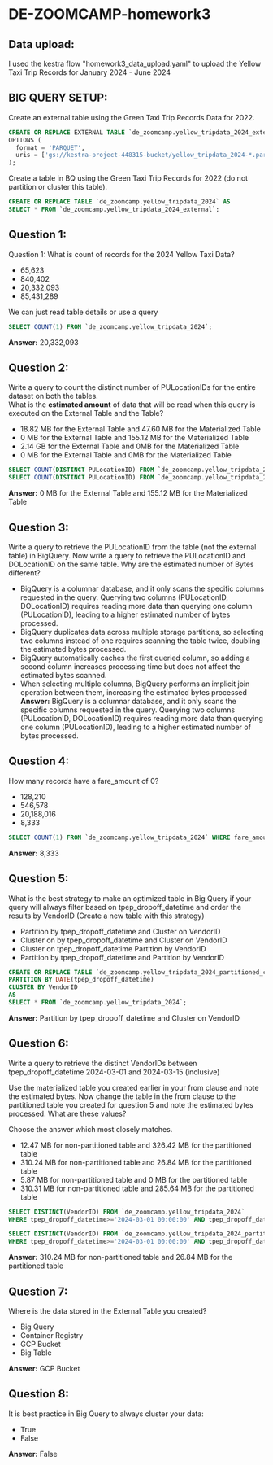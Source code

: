 # DE-ZOOMCAMP-homework3

## Data upload:
I used the kestra flow "homework3_data_upload.yaml" to upload the Yellow Taxi Trip Records for January 2024 - June 2024

## BIG QUERY SETUP:  
Create an external table using the Green Taxi Trip Records Data for 2022.
```sql
CREATE OR REPLACE EXTERNAL TABLE `de_zoomcamp.yellow_tripdata_2024_external`
OPTIONS (
  format = 'PARQUET',
  uris = ['gs://kestra-project-448315-bucket/yellow_tripdata_2024-*.parquet']
);
```
Create a table in BQ using the Green Taxi Trip Records for 2022 (do not partition or cluster this table).
```sql
CREATE OR REPLACE TABLE `de_zoomcamp.yellow_tripdata_2024` AS
SELECT * FROM `de_zoomcamp.yellow_tripdata_2024_external`;
```

## Question 1:
Question 1: What is count of records for the 2024 Yellow Taxi Data?
- 65,623
- 840,402
- 20,332,093
- 85,431,289

We can just read table details or use a query
```sql
SELECT COUNT(1) FROM `de_zoomcamp.yellow_tripdata_2024`;
```
**Answer:** 20,332,093

## Question 2:
Write a query to count the distinct number of PULocationIDs for the entire dataset on both the tables.</br> 
What is the **estimated amount** of data that will be read when this query is executed on the External Table and the Table?

- 18.82 MB for the External Table and 47.60 MB for the Materialized Table
- 0 MB for the External Table and 155.12 MB for the Materialized Table
- 2.14 GB for the External Table and 0MB for the Materialized Table
- 0 MB for the External Table and 0MB for the Materialized Table
```sql
SELECT COUNT(DISTINCT PULocationID) FROM `de_zoomcamp.yellow_tripdata_2024_external`;
SELECT COUNT(DISTINCT PULocationID) FROM `de_zoomcamp.yellow_tripdata_2024`;
```
**Answer:** 0 MB for the External Table and 155.12 MB for the Materialized Table

## Question 3:
Write a query to retrieve the PULocationID from the table (not the external table) in BigQuery. Now write a query to retrieve the PULocationID and DOLocationID on the same table. Why are the estimated number of Bytes different?
- BigQuery is a columnar database, and it only scans the specific columns requested in the query. Querying two columns (PULocationID, DOLocationID) requires 
reading more data than querying one column (PULocationID), leading to a higher estimated number of bytes processed.
- BigQuery duplicates data across multiple storage partitions, so selecting two columns instead of one requires scanning the table twice, 
doubling the estimated bytes processed.
- BigQuery automatically caches the first queried column, so adding a second column increases processing time but does not affect the estimated bytes scanned.
- When selecting multiple columns, BigQuery performs an implicit join operation between them, increasing the estimated bytes processed
**Answer:** BigQuery is a columnar database, and it only scans the specific columns requested in the query. Querying two columns (PULocationID, DOLocationID) requires reading more data than querying one column (PULocationID), leading to a higher estimated number of bytes processed.

## Question 4:
How many records have a fare_amount of 0?
- 128,210
- 546,578
- 20,188,016
- 8,333  
```sql
SELECT COUNT(1) FROM `de_zoomcamp.yellow_tripdata_2024` WHERE fare_amount=0;
```
**Answer:** 8,333

## Question 5:
What is the best strategy to make an optimized table in Big Query if your query will always filter based on tpep_dropoff_datetime and order the results by VendorID (Create a new table with this strategy)
- Partition by tpep_dropoff_datetime and Cluster on VendorID
- Cluster on by tpep_dropoff_datetime and Cluster on VendorID
- Cluster on tpep_dropoff_datetime Partition by VendorID
- Partition by tpep_dropoff_datetime and Partition by VendorID
```sql
CREATE OR REPLACE TABLE `de_zoomcamp.yellow_tripdata_2024_partitioned_clustered`
PARTITION BY DATE(tpep_dropoff_datetime)
CLUSTER BY VendorID
AS
SELECT * FROM `de_zoomcamp.yellow_tripdata_2024`;
```
**Answer:** Partition by tpep_dropoff_datetime and Cluster on VendorID

## Question 6:
Write a query to retrieve the distinct VendorIDs between tpep_dropoff_datetime
2024-03-01 and 2024-03-15 (inclusive)</br>

Use the materialized table you created earlier in your from clause and note the estimated bytes. Now change the table in the from clause to the partitioned table you created for question 5 and note the estimated bytes processed. What are these values? </br>

Choose the answer which most closely matches.</br> 

- 12.47 MB for non-partitioned table and 326.42 MB for the partitioned table
- 310.24 MB for non-partitioned table and 26.84 MB for the partitioned table
- 5.87 MB for non-partitioned table and 0 MB for the partitioned table
- 310.31 MB for non-partitioned table and 285.64 MB for the partitioned table
```sql
SELECT DISTINCT(VendorID) FROM `de_zoomcamp.yellow_tripdata_2024`
WHERE tpep_dropoff_datetime>='2024-03-01 00:00:00' AND tpep_dropoff_datetime<='2024-03-15 00:00:00';

SELECT DISTINCT(VendorID) FROM `de_zoomcamp.yellow_tripdata_2024_partitioned_clustered`
WHERE tpep_dropoff_datetime>='2024-03-01 00:00:00' AND tpep_dropoff_datetime<='2024-03-15 00:00:00';
```
**Answer:** 310.24 MB for non-partitioned table and 26.84 MB for the partitioned table

## Question 7: 
Where is the data stored in the External Table you created?

- Big Query
- Container Registry
- GCP Bucket
- Big Table

**Answer:** GCP Bucket

## Question 8:
It is best practice in Big Query to always cluster your data:
- True
- False  

**Answer:** False
